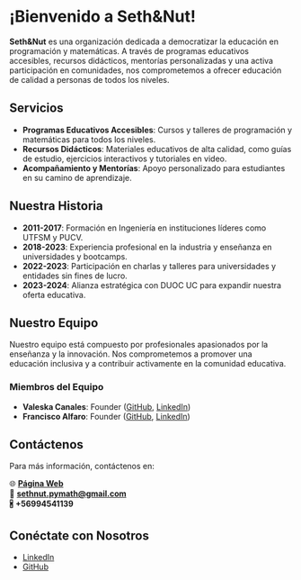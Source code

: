# ¡Bienvenido a Seth&Nut!

**Seth&Nut** es una organización dedicada a democratizar la educación en programación y matemáticas. A través de programas educativos accesibles, recursos didácticos, mentorías personalizadas y una activa participación en comunidades, nos comprometemos a ofrecer educación de calidad a personas de todos los niveles.

## Servicios

- **Programas Educativos Accesibles**: Cursos y talleres de programación y matemáticas para todos los niveles.
- **Recursos Didácticos**: Materiales educativos de alta calidad, como guías de estudio, ejercicios interactivos y tutoriales en video.
- **Acompañamiento y Mentorías**: Apoyo personalizado para estudiantes en su camino de aprendizaje.

## Nuestra Historia

- **2011-2017**: Formación en Ingeniería en instituciones líderes como UTFSM y PUCV.
- **2018-2023**: Experiencia profesional en la industria y enseñanza en universidades y bootcamps.
- **2022-2023**: Participación en charlas y talleres para universidades y entidades sin fines de lucro.
- **2023-2024**: Alianza estratégica con DUOC UC para expandir nuestra oferta educativa.

## Nuestro Equipo

Nuestro equipo está compuesto por profesionales apasionados por la enseñanza y la innovación. Nos comprometemos a promover una educación inclusiva y a contribuir activamente en la comunidad educativa.

### Miembros del Equipo

- **Valeska Canales**: Founder ([GitHub](https://github.com/vcanalesp), [LinkedIn](https://www.linkedin.com/in/vcanalesp/))
- **Francisco Alfaro**: Founder ([GitHub](https://github.com/fralfaro), [LinkedIn](https://www.linkedin.com/in/faam/))

## Contáctenos

Para más información, contáctenos en: 

🌐 **[Página Web](https://seth-nut.github.io/website/)**  
📧 **sethnut.pymath@gmail.com**  
🖁 **+56994541139**

## Conéctate con Nosotros

- [LinkedIn](https://www.linkedin.com/company/Seth-Nut)
- [GitHub](https://github.com/Seth-Nut)
